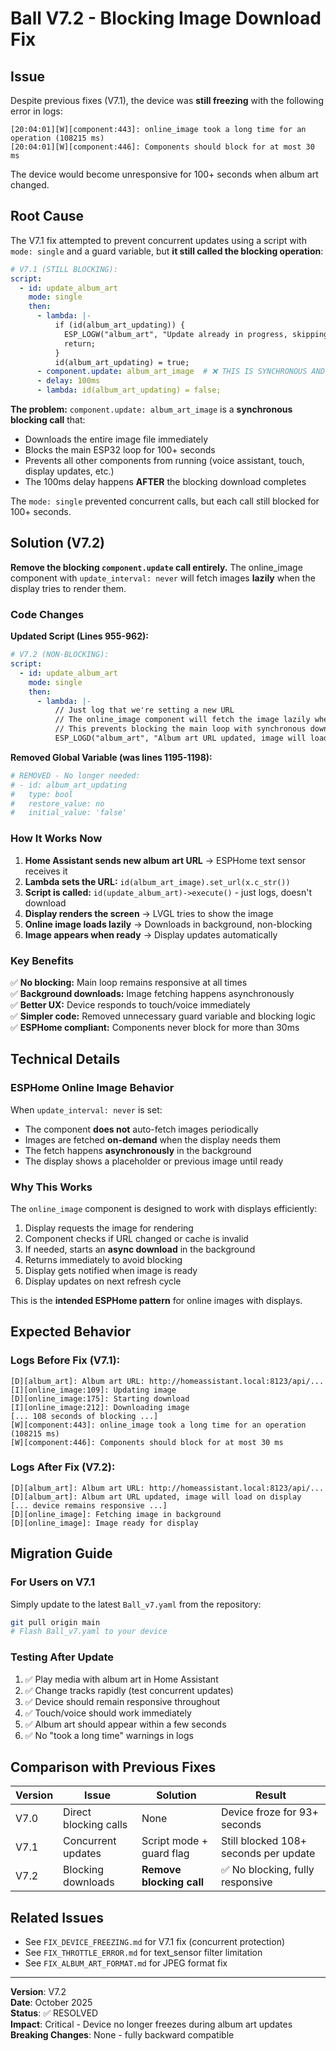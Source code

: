# Ball V7.2 - Blocking Image Download Fix

## Issue

Despite previous fixes (V7.1), the device was **still freezing** with the following error in logs:

```
[20:04:01][W][component:443]: online_image took a long time for an operation (108215 ms)
[20:04:01][W][component:446]: Components should block for at most 30 ms
```

The device would become unresponsive for 100+ seconds when album art changed.

## Root Cause

The V7.1 fix attempted to prevent concurrent updates using a script with `mode: single` and a guard variable, but **it still called the blocking operation**:

```yaml
# V7.1 (STILL BLOCKING):
script:
  - id: update_album_art
    mode: single
    then:
      - lambda: |-
          if (id(album_art_updating)) {
            ESP_LOGW("album_art", "Update already in progress, skipping");
            return;
          }
          id(album_art_updating) = true;
      - component.update: album_art_image  # ❌ THIS IS SYNCHRONOUS AND BLOCKS!
      - delay: 100ms
      - lambda: id(album_art_updating) = false;
```

**The problem:** `component.update: album_art_image` is a **synchronous blocking call** that:
- Downloads the entire image file immediately
- Blocks the main ESP32 loop for 100+ seconds
- Prevents all other components from running (voice assistant, touch, display updates, etc.)
- The 100ms delay happens **AFTER** the blocking download completes

The `mode: single` prevented concurrent calls, but each call still blocked for 100+ seconds.

## Solution (V7.2)

**Remove the blocking `component.update` call entirely.** The online_image component with `update_interval: never` will fetch images **lazily** when the display tries to render them.

### Code Changes

**Updated Script (Lines 955-962):**

```yaml
# V7.2 (NON-BLOCKING):
script:
  - id: update_album_art
    mode: single
    then:
      - lambda: |-
          // Just log that we're setting a new URL
          // The online_image component will fetch the image lazily when displayed
          // This prevents blocking the main loop with synchronous downloads
          ESP_LOGD("album_art", "Album art URL updated, image will load on display");
```

**Removed Global Variable (was lines 1195-1198):**

```yaml
# REMOVED - No longer needed:
# - id: album_art_updating
#   type: bool
#   restore_value: no
#   initial_value: 'false'
```

### How It Works Now

1. **Home Assistant sends new album art URL** → ESPHome text sensor receives it
2. **Lambda sets the URL:** `id(album_art_image).set_url(x.c_str())`
3. **Script is called:** `id(update_album_art)->execute()` - just logs, doesn't download
4. **Display renders the screen** → LVGL tries to show the image
5. **Online image loads lazily** → Downloads in background, non-blocking
6. **Image appears when ready** → Display updates automatically

### Key Benefits

✅ **No blocking:** Main loop remains responsive at all times  
✅ **Background downloads:** Image fetching happens asynchronously  
✅ **Better UX:** Device responds to touch/voice immediately  
✅ **Simpler code:** Removed unnecessary guard variable and blocking logic  
✅ **ESPHome compliant:** Components never block for more than 30ms

## Technical Details

### ESPHome Online Image Behavior

When `update_interval: never` is set:
- The component **does not** auto-fetch images periodically
- Images are fetched **on-demand** when the display needs them
- The fetch happens **asynchronously** in the background
- The display shows a placeholder or previous image until ready

### Why This Works

The `online_image` component is designed to work with displays efficiently:
1. Display requests the image for rendering
2. Component checks if URL changed or cache is invalid
3. If needed, starts an **async download** in the background
4. Returns immediately to avoid blocking
5. Display gets notified when image is ready
6. Display updates on next refresh cycle

This is the **intended ESPHome pattern** for online images with displays.

## Expected Behavior

### Logs Before Fix (V7.1):
```
[D][album_art]: Album art URL: http://homeassistant.local:8123/api/...
[I][online_image:109]: Updating image
[D][online_image:175]: Starting download
[I][online_image:212]: Downloading image
[... 108 seconds of blocking ...]
[W][component:443]: online_image took a long time for an operation (108215 ms)
[W][component:446]: Components should block for at most 30 ms
```

### Logs After Fix (V7.2):
```
[D][album_art]: Album art URL: http://homeassistant.local:8123/api/...
[D][album_art]: Album art URL updated, image will load on display
[... device remains responsive ...]
[D][online_image]: Fetching image in background
[D][online_image]: Image ready for display
```

## Migration Guide

### For Users on V7.1

Simply update to the latest `Ball_v7.yaml` from the repository:

```bash
git pull origin main
# Flash Ball_v7.yaml to your device
```

### Testing After Update

1. ✅ Play media with album art in Home Assistant
2. ✅ Change tracks rapidly (test concurrent updates)
3. ✅ Device should remain responsive throughout
4. ✅ Touch/voice should work immediately
5. ✅ Album art should appear within a few seconds
6. ✅ No "took a long time" warnings in logs

## Comparison with Previous Fixes

| Version | Issue | Solution | Result |
|---------|-------|----------|--------|
| V7.0 | Direct blocking calls | None | Device froze for 93+ seconds |
| V7.1 | Concurrent updates | Script mode + guard flag | Still blocked 108+ seconds per update |
| V7.2 | Blocking downloads | **Remove blocking call** | ✅ No blocking, fully responsive |

## Related Issues

- See `FIX_DEVICE_FREEZING.md` for V7.1 fix (concurrent protection)
- See `FIX_THROTTLE_ERROR.md` for text_sensor filter limitation
- See `FIX_ALBUM_ART_FORMAT.md` for JPEG format fix

---

**Version**: V7.2  
**Date**: October 2025  
**Status**: ✅ RESOLVED  
**Impact**: Critical - Device no longer freezes during album art updates  
**Breaking Changes**: None - fully backward compatible
